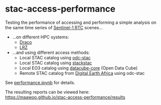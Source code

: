 # stac-access-performance

Testing the performance of accessing and performing a simple analysis on the same time series of 
[Sentinel-1 RTC](https://explorer.digitalearth.africa/products/s1_rtc) scenes... 
- ...on different HPC systems:
  - [Draco](https://wiki.uni-jena.de/pages/viewpage.action?pageId=22453002)
  - [LRZ](https://www.lrz.de/english/)
- ...and using different access methods:
  - Local STAC catalog using [odc-stac](https://github.com/opendatacube/odc-stac)
  - Local STAC catalog using [stackstac](https://github.com/gjoseph92/stackstac)
  - Local EO3 catalog using [datacube-core](https://github.com/opendatacube/datacube-core) (Open Data Cube)
  - Remote STAC catalog from [Digital Earth Africa](https://explorer.digitalearth.africa/stac) using odc-stac

See [performance.ipynb](https://nbviewer.org/github/maawoo/stac-access-performance/blob/main/performance.ipynb) for details.

The resulting reports can be viewed here:  
https://maawoo.github.io/stac-access-performance/results
